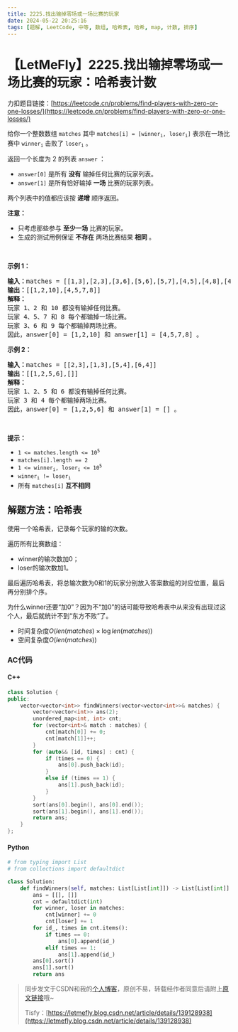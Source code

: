 ```yaml
---
title: 2225.找出输掉零场或一场比赛的玩家
date: 2024-05-22 20:25:16
tags: [题解, LeetCode, 中等, 数组, 哈希表, 哈希, map, 计数, 排序]
---
```


# 【LetMeFly】2225.找出输掉零场或一场比赛的玩家：哈希表计数

力扣题目链接：[https://leetcode.cn/problems/find-players-with-zero-or-one-losses/](https://leetcode.cn/problems/find-players-with-zero-or-one-losses/)

<p>给你一个整数数组 <code>matches</code> 其中 <code>matches[i] = [winner<sub>i</sub>, loser<sub>i</sub>]</code> 表示在一场比赛中 <code>winner<sub>i</sub></code> 击败了 <code>loser<sub>i</sub></code> 。</p>

<p>返回一个长度为 2 的列表<em> </em><code>answer</code> ：</p>

<ul>
	<li><code>answer[0]</code> 是所有 <strong>没有</strong> 输掉任何比赛的玩家列表。</li>
	<li><code>answer[1]</code> 是所有恰好输掉 <strong>一场</strong> 比赛的玩家列表。</li>
</ul>

<p>两个列表中的值都应该按 <strong>递增</strong> 顺序返回。</p>

<p><strong>注意：</strong></p>

<ul>
	<li>只考虑那些参与 <strong>至少一场</strong> 比赛的玩家。</li>
	<li>生成的测试用例保证 <strong>不存在</strong> 两场比赛结果 <strong>相同</strong> 。</li>
</ul>

<p>&nbsp;</p>

<p><strong>示例 1：</strong></p>

<pre>
<strong>输入：</strong>matches = [[1,3],[2,3],[3,6],[5,6],[5,7],[4,5],[4,8],[4,9],[10,4],[10,9]]
<strong>输出：</strong>[[1,2,10],[4,5,7,8]]
<strong>解释：</strong>
玩家 1、2 和 10 都没有输掉任何比赛。
玩家 4、5、7 和 8 每个都输掉一场比赛。
玩家 3、6 和 9 每个都输掉两场比赛。
因此，answer[0] = [1,2,10] 和 answer[1] = [4,5,7,8] 。
</pre>

<p><strong>示例 2：</strong></p>

<pre>
<strong>输入：</strong>matches = [[2,3],[1,3],[5,4],[6,4]]
<strong>输出：</strong>[[1,2,5,6],[]]
<strong>解释：</strong>
玩家 1、2、5 和 6 都没有输掉任何比赛。
玩家 3 和 4 每个都输掉两场比赛。
因此，answer[0] = [1,2,5,6] 和 answer[1] = [] 。
</pre>

<p>&nbsp;</p>

<p><strong>提示：</strong></p>

<ul>
	<li><code>1 &lt;= matches.length &lt;= 10<sup>5</sup></code></li>
	<li><code>matches[i].length == 2</code></li>
	<li><code>1 &lt;= winner<sub>i</sub>, loser<sub>i</sub> &lt;= 10<sup>5</sup></code></li>
	<li><code>winner<sub>i</sub> != loser<sub>i</sub></code></li>
	<li>所有 <code>matches[i]</code> <strong>互不相同</strong></li>
</ul>


    
## 解题方法：哈希表

使用一个哈希表，记录每个玩家的输的次数。

遍历所有比赛数组：

+ winner的输次数加0；
+ loser的输次数加1。

最后遍历哈希表，将总输次数为0和1的玩家分别放入答案数组的对应位置，最后再分别排个序。

为什么winner还要“加0”？因为不“加0”的话可能导致哈希表中从来没有出现过这个人，最后就统计不到“东方不败”了。

+ 时间复杂度$O(len(matches)\times \log len(matches))$
+ 空间复杂度$O(len(matches))$

### AC代码

#### C++

```cpp
class Solution {
public:
    vector<vector<int>> findWinners(vector<vector<int>>& matches) {
        vector<vector<int>> ans(2);
        unordered_map<int, int> cnt;
        for (vector<int>& match : matches) {
            cnt[match[0]] += 0;
            cnt[match[1]]++;
        }
        for (auto&& [id, times] : cnt) {
            if (times == 0) {
                ans[0].push_back(id);
            }
            else if (times == 1) {
                ans[1].push_back(id);
            }
        }
        sort(ans[0].begin(), ans[0].end());
        sort(ans[1].begin(), ans[1].end());
        return ans;
    }
};
```

#### Python

```python
# from typing import List
# from collections import defaultdict

class Solution:
    def findWinners(self, matches: List[List[int]]) -> List[List[int]]:
        ans = [[], []]
        cnt = defaultdict(int)
        for winner, loser in matches:
            cnt[winner] += 0
            cnt[loser] += 1
        for id_, times in cnt.items():
            if times == 0:
                ans[0].append(id_)
            elif times == 1:
                ans[1].append(id_)
        ans[0].sort()
        ans[1].sort()
        return ans
```

> 同步发文于CSDN和我的[个人博客](https://blog.letmefly.xyz/)，原创不易，转载经作者同意后请附上[原文链接](https://blog.letmefly.xyz/2024/05/22/LeetCode%202225.%E6%89%BE%E5%87%BA%E8%BE%93%E6%8E%89%E9%9B%B6%E5%9C%BA%E6%88%96%E4%B8%80%E5%9C%BA%E6%AF%94%E8%B5%9B%E7%9A%84%E7%8E%A9%E5%AE%B6/)哦~
>
> Tisfy：[https://letmefly.blog.csdn.net/article/details/139128938](https://letmefly.blog.csdn.net/article/details/139128938)
